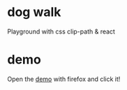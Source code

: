 dog walk
====

Playground with css clip-path & react

demo
===

Open the [demo](http://deepdeeppinksdogwalk.s3-website.eu-central-1.amazonaws.com/) with firefox and click it!